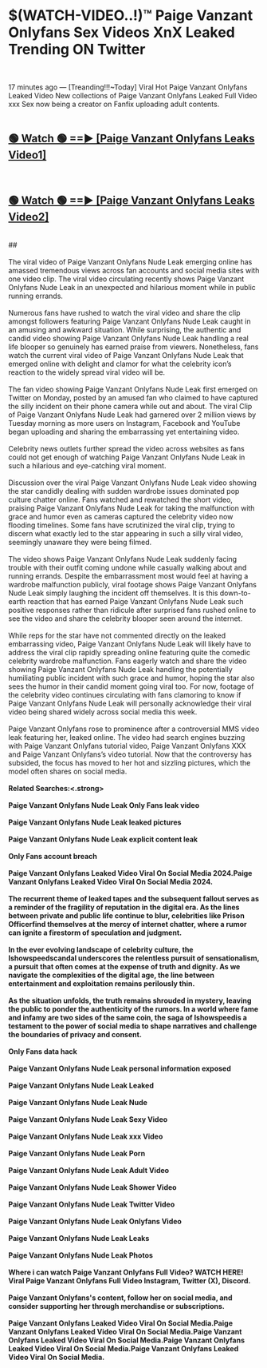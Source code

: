 # $(WATCH-VIDEO..!)™ Paige Vanzant Onlyfans Sex Videos XnX Leaked Trending ON Twitter<br>
<br>

17 minutes ago — [Treanding!!!~Today] Viral Hot Paige Vanzant Onlyfans Leaked Video New collections of Paige Vanzant Onlyfans Leaked Full Video xxx Sex now being a creator on Fanfix uploading adult contents.
<br>
 <br>

##  <a href="https://best2vid.blogspot.com?title=Paige_Vanzant_Onlyfans">🟢 Watch 🟢 ==► [Paige Vanzant Onlyfans Leaks Video1]</a><br>
  <br>

##  <a href="https://best2vid.blogspot.com?title=Paige_Vanzant_Onlyfans">🟢 Watch 🟢 ==► [Paige Vanzant Onlyfans Leaks Video2]</a><br>
  <br>
  ##
  <br>
  <br>
The viral video of Paige Vanzant Onlyfans Nude Leak emerging online has amassed tremendous views across fan accounts and social media sites with one video clip. The viral video circulating recently shows Paige Vanzant Onlyfans Nude Leak in an unexpected and hilarious moment while in public running errands.
<br><br>
Numerous fans have rushed to watch the viral video and share the clip amongst followers featuring Paige Vanzant Onlyfans Nude Leak caught in an amusing and awkward situation. While surprising, the authentic and candid video showing Paige Vanzant Onlyfans Nude Leak handling a real life blooper so genuinely has earned praise from viewers. Nonetheless, fans watch the current viral video of Paige Vanzant Onlyfans Nude Leak that emerged online with delight and clamor for what the celebrity icon’s reaction to the widely spread viral video will be.
<br><br>
The fan video showing Paige Vanzant Onlyfans Nude Leak first emerged on Twitter on Monday, posted by an amused fan who claimed to have captured the silly incident on their phone camera while out and about. The viral Clip of Paige Vanzant Onlyfans Nude Leak had garnered over 2 million views by Tuesday morning as more users on Instagram, Facebook and YouTube began uploading and sharing the embarrassing yet entertaining video.
<br><br>
Celebrity news outlets further spread the video across websites as fans could not get enough of watching Paige Vanzant Onlyfans Nude Leak in such a hilarious and eye-catching viral moment.
<br><br>
Discussion over the viral Paige Vanzant Onlyfans Nude Leak video showing the star candidly dealing with sudden wardrobe issues dominated pop culture chatter online. Fans watched and rewatched the short video, praising Paige Vanzant Onlyfans Nude Leak for taking the malfunction with grace and humor even as cameras captured the celebrity video now flooding timelines. Some fans have scrutinized the viral clip, trying to discern what exactly led to the star appearing in such a silly viral video, seemingly unaware they were being filmed.
<br><br>
The video shows Paige Vanzant Onlyfans Nude Leak suddenly facing trouble with their outfit coming undone while casually walking about and running errands. Despite the embarrassment most would feel at having a wardrobe malfunction publicly, viral footage shows Paige Vanzant Onlyfans Nude Leak simply laughing the incident off themselves. It is this down-to-earth reaction that has earned Paige Vanzant Onlyfans Nude Leak such positive responses rather than ridicule after surprised fans rushed online to see the video and share the celebrity blooper seen around the internet.
<br><br>
While reps for the star have not commented directly on the leaked embarrassing video, Paige Vanzant Onlyfans Nude Leak will likely have to address the viral clip rapidly spreading online featuring quite the comedic celebrity wardrobe malfunction. Fans eagerly watch and share the video showing Paige Vanzant Onlyfans Nude Leak handling the potentially humiliating public incident with such grace and humor, hoping the star also sees the humor in their candid moment going viral too. For now, footage of the celebrity video continues circulating with fans clamoring to know if Paige Vanzant Onlyfans Nude Leak will personally acknowledge their viral video being shared widely across social media this week.
<br><br>
Paige Vanzant Onlyfans rose to prominence after a controversial MMS video leak featuring her, leaked online. The video had search engines buzzing with Paige Vanzant Onlyfans tutorial video, Paige Vanzant Onlyfans XXX and Paige Vanzant Onlyfans’s video tutorial. Now that the controversy has subsided, the focus has moved to her hot and sizzling pictures, which the model often shares on social media.
<br><br>
<strong>Related Searches:<.strong>
<br><br>
Paige Vanzant Onlyfans Nude Leak Only Fans leak video
<br><br>
Paige Vanzant Onlyfans Nude Leak leaked pictures
<br><br>
Paige Vanzant Onlyfans Nude Leak explicit content leak
<br><br>
Only Fans account breach
<br><br>
Paige Vanzant Onlyfans Leaked Video Viral On Social Media 2024.Paige Vanzant Onlyfans Leaked Video Viral On Social Media 2024.
<br><br>
The recurrent theme of leaked tapes and the subsequent fallout serves as a reminder of the fragility of reputation in the digital era. As the lines between private and public life continue to blur, celebrities like Prison Officerfind themselves at the mercy of internet chatter, where a rumor can ignite a firestorm of speculation and judgment.
<br><br>
In the ever evolving landscape of celebrity culture, the Ishowspeedscandal underscores the relentless pursuit of sensationalism, a pursuit that often comes at the expense of truth and dignity. As we navigate the complexities of the digital age, the line between entertainment and exploitation remains perilously thin.
<br><br>
As the situation unfolds, the truth remains shrouded in mystery, leaving the public to ponder the authenticity of the rumors. In a world where fame and infamy are two sides of the same coin, the saga of Ishowspeedis a testament to the power of social media to shape narratives and challenge the boundaries of privacy and consent.
<br><br>
Only Fans data hack
<br><br>
Paige Vanzant Onlyfans Nude Leak personal information exposed
<br><br>
Paige Vanzant Onlyfans Nude Leak Leaked
<br><br>
Paige Vanzant Onlyfans Nude Leak Nude
<br><br>
Paige Vanzant Onlyfans Nude Leak Sexy Video
<br><br>
Paige Vanzant Onlyfans Nude Leak xxx Video
<br><br>
Paige Vanzant Onlyfans Nude Leak Porn
<br><br>
Paige Vanzant Onlyfans Nude Leak Adult Video
<br><br>
Paige Vanzant Onlyfans Nude Leak Shower Video
<br><br>
Paige Vanzant Onlyfans Nude Leak Twitter Video
<br><br>
Paige Vanzant Onlyfans Nude Leak Onlyfans Video
<br><br>
Paige Vanzant Onlyfans Nude Leak Leaks
<br><br>
Paige Vanzant Onlyfans Nude Leak Photos
<br><br>
Where i can watch Paige Vanzant Onlyfans Full Video? WATCH HERE! Viral Paige Vanzant Onlyfans Full Video Instagram, Twitter (X), Discord.
<br><br>
Paige Vanzant Onlyfans's content, follow her on social media, and consider supporting her through merchandise or subscriptions.
<br><br>
Paige Vanzant Onlyfans Leaked Video Viral On Social Media.Paige Vanzant Onlyfans Leaked Video Viral On Social Media.Paige Vanzant Onlyfans Leaked Video Viral On Social Media.Paige Vanzant Onlyfans Leaked Video Viral On Social Media.Paige Vanzant Onlyfans Leaked Video Viral On Social Media.